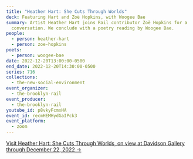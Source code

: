 ```yaml
---
title: "Heather Hart: She Cuts Through Worlds"
deck: Featuring Hart and Zoë Hopkins, with Woogee Bae
summary: Artist Heather Hart joins Rail contributor Zoë Hopkins for a
  conversation. We conclude with a poetry reading by Woogee Bae.
people:
  - person: heather-hart
  - person: zoe-hopkins
poets:
  - person: woogee-bae
date: 2022-12-20T13:00:00-0500
end_date: 2022-12-20T14:30:00-0500
series: 716
collections:
  - the-new-social-environment
event_organizer:
  - the-brooklyn-rail
event_producer:
  - the-brooklyn-rail
youtube_id: p8vkyFcmxHA
event_id: recmHEMHydGaIPck3
event_platform:
  - zoom
---
```

[V﻿isit Heather Hart: She Cuts Through Worlds, on view at Davidson Gallery through December 22, 2022 →](http://www.davidsongallery.com/exhibitions/heather-hart2)